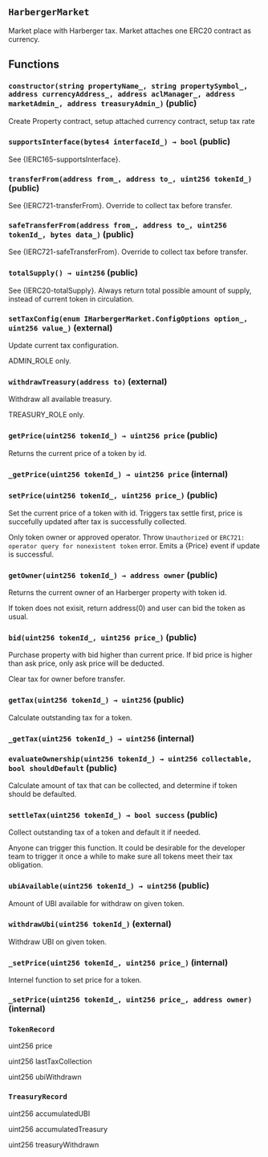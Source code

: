 ## `HarbergerMarket`

Market place with Harberger tax. Market attaches one ERC20 contract as currency.

## Functions

### `constructor(string propertyName_, string propertySymbol_, address currencyAddress_, address aclManager_, address marketAdmin_, address treasuryAdmin_)` (public)

Create Property contract, setup attached currency contract, setup tax rate

### `supportsInterface(bytes4 interfaceId_) → bool` (public)

See {IERC165-supportsInterface}.

### `transferFrom(address from_, address to_, uint256 tokenId_)` (public)

See {IERC721-transferFrom}. Override to collect tax before transfer.

### `safeTransferFrom(address from_, address to_, uint256 tokenId_, bytes data_)` (public)

See {IERC721-safeTransferFrom}. Override to collect tax before transfer.

### `totalSupply() → uint256` (public)

See {IERC20-totalSupply}. Always return total possible amount of supply, instead of current token in circulation.

### `setTaxConfig(enum IHarbergerMarket.ConfigOptions option_, uint256 value_)` (external)

Update current tax configuration.

ADMIN_ROLE only.

### `withdrawTreasury(address to)` (external)

Withdraw all available treasury.

TREASURY_ROLE only.

### `getPrice(uint256 tokenId_) → uint256 price` (public)

Returns the current price of a token by id.

### `_getPrice(uint256 tokenId_) → uint256 price` (internal)

### `setPrice(uint256 tokenId_, uint256 price_)` (public)

Set the current price of a token with id. Triggers tax settle first, price is succefully updated after tax is successfully collected.

Only token owner or approved operator. Throw `Unauthorized` or `ERC721: operator query for nonexistent token` error. Emits a {Price} event if update is successful.

### `getOwner(uint256 tokenId_) → address owner` (public)

Returns the current owner of an Harberger property with token id.

If token does not exisit, return address(0) and user can bid the token as usual.

### `bid(uint256 tokenId_, uint256 price_)` (public)

Purchase property with bid higher than current price. If bid price is higher than ask price, only ask price will be deducted.

Clear tax for owner before transfer.

### `getTax(uint256 tokenId_) → uint256` (public)

Calculate outstanding tax for a token.

### `_getTax(uint256 tokenId_) → uint256` (internal)

### `evaluateOwnership(uint256 tokenId_) → uint256 collectable, bool shouldDefault` (public)

Calculate amount of tax that can be collected, and determine if token should be defaulted.

### `settleTax(uint256 tokenId_) → bool success` (public)

Collect outstanding tax of a token and default it if needed.

Anyone can trigger this function. It could be desirable for the developer team to trigger it once a while to make sure all tokens meet their tax obligation.

### `ubiAvailable(uint256 tokenId_) → uint256` (public)

Amount of UBI available for withdraw on given token.

### `withdrawUbi(uint256 tokenId_)` (external)

Withdraw UBI on given token.

### `_setPrice(uint256 tokenId_, uint256 price_)` (internal)

Internel function to set price for a token.

### `_setPrice(uint256 tokenId_, uint256 price_, address owner)` (internal)

### `TokenRecord`

uint256
price

uint256
lastTaxCollection

uint256
ubiWithdrawn

### `TreasuryRecord`

uint256
accumulatedUBI

uint256
accumulatedTreasury

uint256
treasuryWithdrawn
